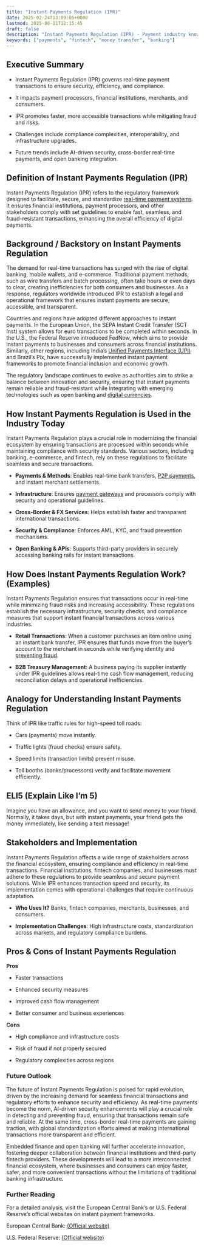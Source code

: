 ```yaml
---
title: "Instant Payments Regulation (IPR)"
date: 2025-02-24T13:09:05+0000
lastmod: 2025-08-11T12:15:45
draft: false
description: "Instant Payments Regulation (IPR) - Payment industry knowledge and insights"
keywords: ["payments", "fintech", "money transfer", "banking"]
---
```


## Executive Summary

- Instant Payments Regulation (IPR) governs real-time payment transactions to ensure security, efficiency, and compliance.

- It impacts payment processors, financial institutions, merchants, and consumers.

- IPR promotes faster, more accessible transactions while mitigating fraud and risks.

- Challenges include compliance complexities, interoperability, and infrastructure upgrades.

- Future trends include AI-driven security, cross-border real-time payments, and open banking integration.

## Definition of Instant Payments Regulation (IPR)

Instant Payments Regulation (IPR) refers to the regulatory framework designed to facilitate, secure, and standardize [real-time payment systems](https://faisalkhanllc.xyz/resources/payments-wiki/r/real-time-payment-systems/). It ensures financial institutions, payment processors, and other stakeholders comply with set guidelines to enable fast, seamless, and fraud-resistant transactions, enhancing the overall efficiency of digital payments.

## Background / Backstory on Instant Payments Regulation

The demand for real-time transactions has surged with the rise of digital banking, mobile wallets, and e-commerce. Traditional payment methods, such as wire transfers and batch processing, often take hours or even days to clear, creating inefficiencies for both consumers and businesses. As a response, regulators worldwide introduced IPR to establish a legal and operational framework that ensures instant payments are secure, accessible, and transparent.

Countries and regions have adopted different approaches to instant payments. In the European Union, the SEPA Instant Credit Transfer (SCT Inst) system allows for euro transactions to be completed within seconds. In the U.S., the Federal Reserve introduced FedNow, which aims to provide instant payments to businesses and consumers across financial institutions. Similarly, other regions, including India’s [Unified Payments Interface (UPI)](https://faisalkhanllc.xyz/resources/payments-wiki/u/unified-payments-interface-upi/) and Brazil’s Pix, have successfully implemented instant payment frameworks to promote financial inclusion and economic growth.

The regulatory landscape continues to evolve as authorities aim to strike a balance between innovation and security, ensuring that instant payments remain reliable and fraud-resistant while integrating with emerging technologies such as open banking and [digital currencies](https://faisalkhanllc.xyz/resources/payments-wiki/d/digital-currency/).

## How Instant Payments Regulation is Used in the Industry Today

Instant Payments Regulation plays a crucial role in modernizing the financial ecosystem by ensuring transactions are processed within seconds while maintaining compliance with security standards. Various sectors, including banking, e-commerce, and fintech, rely on these regulations to facilitate seamless and secure transactions.

- **Payments & Methods**: Enables real-time bank transfers, [P2P payments](https://faisalkhanllc.xyz/resources/payments-wiki/p/peer-to-peer-p2p/), and instant merchant settlements.

- **Infrastructure**: Ensures [payment gateways](https://faisalkhanllc.xyz/resources/payments-wiki/p/payment-gateway/) and processors comply with security and operational guidelines.

- **Cross-Border & FX Services**: Helps establish faster and transparent international transactions.

- **Security & Compliance**: Enforces AML, KYC, and fraud prevention mechanisms.

- **Open Banking & APIs**: Supports third-party providers in securely accessing banking rails for instant transactions.

## How Does Instant Payments Regulation Work? (Examples)

Instant Payments Regulation ensures that transactions occur in real-time while minimizing fraud risks and increasing accessibility. These regulations establish the necessary infrastructure, security checks, and compliance measures that support instant financial transactions across various industries.

- **Retail Transactions**: When a customer purchases an item online using an instant bank transfer, IPR ensures that funds move from the buyer’s account to the merchant in seconds while verifying identity and [preventing fraud](https://faisalkhanllc.xyz/resources/payments-wiki/f/fraud-protection/).

- **B2B Treasury Management**: A business paying its supplier instantly under IPR guidelines allows real-time cash flow management, reducing reconciliation delays and operational inefficiencies.

## Analogy for Understanding Instant Payments Regulation

Think of IPR like traffic rules for high-speed toll roads:

- Cars (payments) move instantly.

- Traffic lights (fraud checks) ensure safety.

- Speed limits (transaction limits) prevent misuse.

- Toll booths (banks/processors) verify and facilitate movement efficiently.

## ELI5 (Explain Like I’m 5)

Imagine you have an allowance, and you want to send money to your friend. Normally, it takes days, but with instant payments, your friend gets the money immediately, like sending a text message!

## Stakeholders and Implementation

Instant Payments Regulation affects a wide range of stakeholders across the financial ecosystem, ensuring compliance and efficiency in real-time transactions. Financial institutions, fintech companies, and businesses must adhere to these regulations to provide seamless and secure payment solutions. While IPR enhances transaction speed and security, its implementation comes with operational challenges that require continuous adaptation.

- **Who Uses It?** Banks, fintech companies, merchants, businesses, and consumers.

- **Implementation Challenges**: High infrastructure costs, standardization across markets, and regulatory compliance burdens.

## Pros & Cons of Instant Payments Regulation

**Pros**

- Faster transactions

- Enhanced security measures

- Improved cash flow management

- Better consumer and business experiences

**Cons**

- High compliance and infrastructure costs

- Risk of fraud if not properly secured

- Regulatory complexities across regions

### Future Outlook

The future of Instant Payments Regulation is poised for rapid evolution, driven by the increasing demand for seamless financial transactions and regulatory efforts to enhance security and efficiency. As real-time payments become the norm, AI-driven security enhancements will play a crucial role in detecting and preventing fraud, ensuring that transactions remain safe and reliable. At the same time, cross-border real-time payments are gaining traction, with global standardization efforts aimed at making international transactions more transparent and efficient.

Embedded finance and open banking will further accelerate innovation, fostering deeper collaboration between financial institutions and third-party fintech providers. These developments will lead to a more interconnected financial ecosystem, where businesses and consumers can enjoy faster, safer, and more convenient transactions without the limitations of traditional banking infrastructure.

### Further Reading

For a detailed analysis, visit the European Central Bank’s or U.S. Federal Reserve’s official websites on instant payment frameworks.

European Central Bank: [(Official website)](https://www.ecb.europa.eu/)

U.S. Federal Reserve: [(Official website)](https://www.federalreserve.gov/)